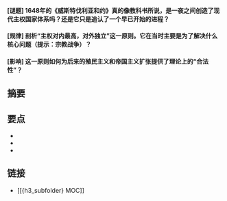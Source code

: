 #### [谜题] 1648年的《威斯特伐利亚和约》真的像教科书所说，是一夜之间创造了现代主权国家体系吗？还是它只是追认了一个早已开始的进程？


#### [规律] 剖析“主权对内最高，对外独立”这一原则。它在当时主要是为了解决什么核心问题（提示：宗教战争）？


#### [影响] 这一原则如何为后来的殖民主义和帝国主义扩张提供了理论上的“合法性”？


## 摘要


## 要点

- 
- 
- 

## 链接

- [[{h3_subfolder} MOC]]
